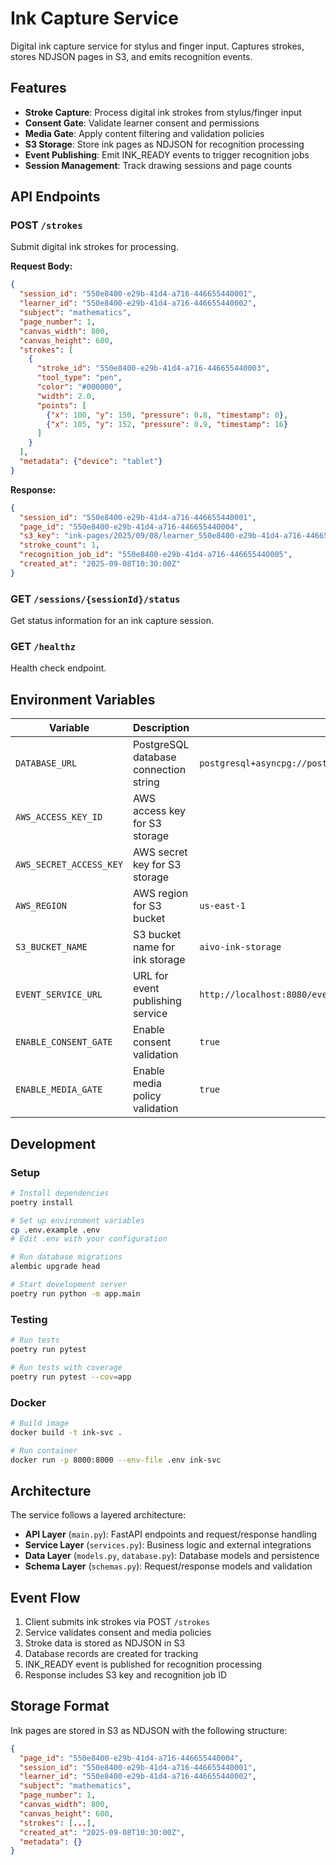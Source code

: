 # Ink Capture Service

Digital ink capture service for stylus and finger input. Captures strokes, stores NDJSON pages in S3, and emits recognition events.

## Features

- **Stroke Capture**: Process digital ink strokes from stylus/finger input
- **Consent Gate**: Validate learner consent and permissions  
- **Media Gate**: Apply content filtering and validation policies
- **S3 Storage**: Store ink pages as NDJSON for recognition processing
- **Event Publishing**: Emit INK_READY events to trigger recognition jobs
- **Session Management**: Track drawing sessions and page counts

## API Endpoints

### POST `/strokes`

Submit digital ink strokes for processing.

**Request Body:**
```json
{
  "session_id": "550e8400-e29b-41d4-a716-446655440001",
  "learner_id": "550e8400-e29b-41d4-a716-446655440002", 
  "subject": "mathematics",
  "page_number": 1,
  "canvas_width": 800,
  "canvas_height": 600,
  "strokes": [
    {
      "stroke_id": "550e8400-e29b-41d4-a716-446655440003",
      "tool_type": "pen",
      "color": "#000000", 
      "width": 2.0,
      "points": [
        {"x": 100, "y": 150, "pressure": 0.8, "timestamp": 0},
        {"x": 105, "y": 152, "pressure": 0.9, "timestamp": 16}
      ]
    }
  ],
  "metadata": {"device": "tablet"}
}
```

**Response:**
```json
{
  "session_id": "550e8400-e29b-41d4-a716-446655440001",
  "page_id": "550e8400-e29b-41d4-a716-446655440004",
  "s3_key": "ink-pages/2025/09/08/learner_550e8400-e29b-41d4-a716-446655440002/session_550e8400-e29b-41d4-a716-446655440001/page_550e8400-e29b-41d4-a716-446655440004.ndjson",
  "stroke_count": 1,
  "recognition_job_id": "550e8400-e29b-41d4-a716-446655440005",
  "created_at": "2025-09-08T10:30:00Z"
}
```

### GET `/sessions/{sessionId}/status`

Get status information for an ink capture session.

### GET `/healthz`

Health check endpoint.

## Environment Variables

| Variable | Description | Default |
|----------|-------------|---------|
| `DATABASE_URL` | PostgreSQL database connection string | `postgresql+asyncpg://postgres:postgres@localhost:5432/ink_db` |
| `AWS_ACCESS_KEY_ID` | AWS access key for S3 storage | |
| `AWS_SECRET_ACCESS_KEY` | AWS secret key for S3 storage | |
| `AWS_REGION` | AWS region for S3 bucket | `us-east-1` |
| `S3_BUCKET_NAME` | S3 bucket name for ink storage | `aivo-ink-storage` |
| `EVENT_SERVICE_URL` | URL for event publishing service | `http://localhost:8080/events` |
| `ENABLE_CONSENT_GATE` | Enable consent validation | `true` |
| `ENABLE_MEDIA_GATE` | Enable media policy validation | `true` |

## Development

### Setup

```bash
# Install dependencies
poetry install

# Set up environment variables
cp .env.example .env
# Edit .env with your configuration

# Run database migrations
alembic upgrade head

# Start development server
poetry run python -m app.main
```

### Testing

```bash
# Run tests
poetry run pytest

# Run tests with coverage
poetry run pytest --cov=app
```

### Docker

```bash
# Build image
docker build -t ink-svc .

# Run container
docker run -p 8000:8000 --env-file .env ink-svc
```

## Architecture

The service follows a layered architecture:

- **API Layer** (`main.py`): FastAPI endpoints and request/response handling
- **Service Layer** (`services.py`): Business logic and external integrations
- **Data Layer** (`models.py`, `database.py`): Database models and persistence
- **Schema Layer** (`schemas.py`): Request/response models and validation

## Event Flow

1. Client submits ink strokes via POST `/strokes`
2. Service validates consent and media policies
3. Stroke data is stored as NDJSON in S3
4. Database records are created for tracking
5. INK_READY event is published for recognition processing
6. Response includes S3 key and recognition job ID

## Storage Format

Ink pages are stored in S3 as NDJSON with the following structure:

```json
{
  "page_id": "550e8400-e29b-41d4-a716-446655440004",
  "session_id": "550e8400-e29b-41d4-a716-446655440001", 
  "learner_id": "550e8400-e29b-41d4-a716-446655440002",
  "subject": "mathematics",
  "page_number": 1,
  "canvas_width": 800,
  "canvas_height": 600,
  "strokes": [...],
  "created_at": "2025-09-08T10:30:00Z",
  "metadata": {}
}
```
